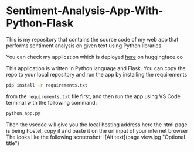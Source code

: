 # Sentiment-Analysis-App-With-Python-Flask

This is my repository that contains the source code of my web app that performs sentiment analysis on given text using Python libraries.

You can check my application which is deployed [here](https://huggingface.co/spaces/SoorajAliPanhwar/Simple-Sentiment-Analysis-App) on huggingface.co

This application is written in Python language and Flask. You can copy the repo to your local repository and run the app by installing the requirements
```bash
pip install -r requirements.txt
```
from the `requirements.txt` file first, and then run the app using VS Code terminal with the following command:

```bash
python app.py
```

Then the vscdoe will give you the local hosting address here the html page is being hostel, copy it and paste it on the url input of your internet browser
The looks like the following screenshot:
![Alt text](page view.jpg "Optional title")
